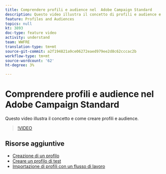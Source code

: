 ```yaml
---
title: Comprendere profili e audience nel  Adobe Campaign Standard
description: Questo video illustra il concetto di profili e audience e come creare profili e audience in  Adobe Campaign Standard.
feature: Profiles and Audiences
topics: null
kt: 3893
doc-type: feature video
activity: understand
team: WWFRE
translation-type: tm+mt
source-git-commit: a2f194821a9ce06272eaed979ee2d8c62cccac2b
workflow-type: tm+mt
source-wordcount: '62'
ht-degree: 3%

---
```



# Comprendere profili e audience nel  Adobe Campaign Standard

Questo video illustra il concetto e come creare profili e audience.

>[!VIDEO](https://video.tv.adobe.com/v/18464?quality=12)

## Risorse aggiuntive

* [Creazione di un profilo](/help/profiles-and-audiences/creating-a-profile.md)
* [Creare un profilo di test](/help/profiles-and-audiences/test-profiles.md)
* [Importazione di profili con un flusso di lavoro](/help/managing-processes-and-data/importing-profiles.md)
